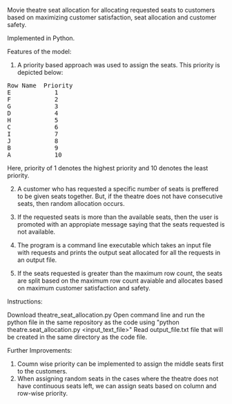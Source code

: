 Movie theatre seat allocation for allocating requested seats to customers based on maximizing customer satisfaction, seat allocation and customer safety. 

Implemented in Python. 

Features of the model: 
1. A priority based approach was used to assign the seats. This priority is depicted below: 
<pre>
Row Name  Priority 
E            1
F            2
G            3
D            4
H            5
C            6
I            7
J            8
B            9
A            10
</pre>
Here, priority of 1 denotes the highest priority and 10 denotes the least priority. 

2. A customer who has requested a specific number of seats is preffered to be given seats together. But, if the theatre does not have consecutive seats, then random allocation occurs. 

3. If the requested seats is more than the available seats, then the user is promoted with an appropiate message saying that the seats requested is not available. 

4. The program is a command line executable which takes an input file with requests and prints the output seat allocated for all the requests in an output file. 

5. If the seats requested is greater than the maximum row count, the seats are split based on the maximum row count avaiable and allocates based on maximum customer satisfaction and safety. 

Instructions:

Download theatre_seat_allocation.py
Open command line and run the python file in the same repository as the code using "python theatre.seat_allocation.py <input_text_file>"
Read output_file.txt file that will be created in the same directory as the code file. 

Further Improvements: 
1. Coumn wise priority can be implemented to assign the middle seats first to the customers. 
2. When assigning random seats in the cases where the theatre does not have continuous seats left, we can assign seats based on column and row-wise priority. 

